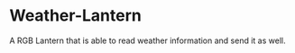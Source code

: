 Weather-Lantern
===============

A RGB Lantern that is able to read weather information and send it as well.
